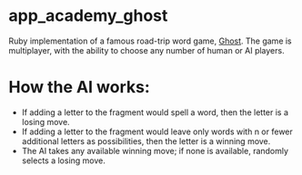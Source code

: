 # app_academy_ghost
Ruby implementation of a famous road-trip word game, [Ghost](https://en.wikipedia.org/wiki/Ghost_(game)). The game is multiplayer, with the ability to choose any number of human or AI players.

# How the AI works:
* If adding a letter to the fragment would spell a word, then the letter is a losing move.
* If adding a letter to the fragment would leave only words with n or fewer additional letters as possibilities, then the letter is a winning move.
* The AI takes any available winning move; if none is available, randomly selects a losing move.
